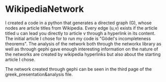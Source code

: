 # WikipediaNetwork
I created a code in a python that generates a directed graph (G), whose nodes are article titles from Wikipedia. Every edge (u,v) exists if the article titled u can lead you directly to article v through a hyperlink in its content. The initial article I chose for to run my code is "Gödel's incompleteness theorems". The analysis of the network both through the networkx library as well as through gephi gave enough interesting information on the nature of the networks are created by wikipedia hyperlinks but also about the starting article I chose.

The network created through gephi can be seen in the third page of the greek_presentation&analysis file.
